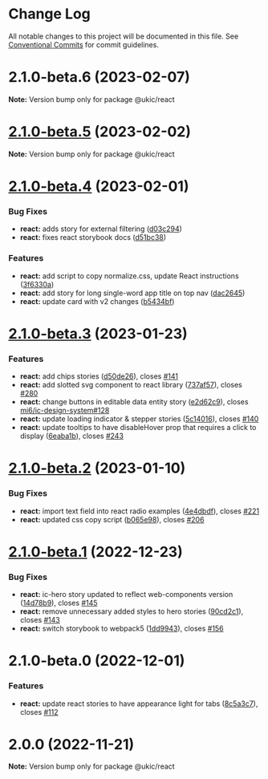 # Change Log

All notable changes to this project will be documented in this file.
See [Conventional Commits](https://conventionalcommits.org) for commit guidelines.

# 2.1.0-beta.6 (2023-02-07)

**Note:** Version bump only for package @ukic/react

# [2.1.0-beta.5](https://github.com/mi6/ic-ui-kit/compare/v2.1.0-beta.4...v2.1.0-beta.5) (2023-02-02)

**Note:** Version bump only for package @ukic/react

# [2.1.0-beta.4](https://github.com/mi6/ic-ui-kit/compare/v2.1.0-beta.3...v2.1.0-beta.4) (2023-02-01)

### Bug Fixes

- **react:** adds story for external filtering ([d03c294](https://github.com/mi6/ic-ui-kit/commit/d03c2946e00bfc8b518aefd4074a97085ec4a952))
- **react:** fixes react storybook docs ([d51bc38](https://github.com/mi6/ic-ui-kit/commit/d51bc3832e41d3720280de58b31b8822aefafba8))

### Features

- **react:** add script to copy normalize.css, update React instructions ([3f6330a](https://github.com/mi6/ic-ui-kit/commit/3f6330a925b1b4bca6e759737d902cde2dba9a82))
- **react:** add story for long single-word app title on top nav ([dac2645](https://github.com/mi6/ic-ui-kit/commit/dac2645ad29e209282fe2350ff0c6bdf49f878bf))
- **react:** update card with v2 changes ([b5434bf](https://github.com/mi6/ic-ui-kit/commit/b5434bf81d6cb6e48429e9827c17a10815e2fdbf))

# [2.1.0-beta.3](https://github.com/mi6/ic-ui-kit/compare/v2.1.0-beta.2...v2.1.0-beta.3) (2023-01-23)

### Features

- **react:** add chips stories ([d50de26](https://github.com/mi6/ic-ui-kit/commit/d50de26babc2306155226f7d0751b8526882b78c)), closes [#141](https://github.com/mi6/ic-ui-kit/issues/141)
- **react:** add slotted svg component to react library ([737af57](https://github.com/mi6/ic-ui-kit/commit/737af577633da55aec8edf18cf40f92234833c96)), closes [#280](https://github.com/mi6/ic-ui-kit/issues/280)
- **react:** change buttons in editable data entity story ([e2d62c9](https://github.com/mi6/ic-ui-kit/commit/e2d62c97ec21a39c6ed13592d4fc32cde2f559f1)), closes [mi6/ic-design-system#128](https://github.com/mi6/ic-design-system/issues/128)
- **react:** update loading indicator & stepper stories ([5c14016](https://github.com/mi6/ic-ui-kit/commit/5c14016dd7fe89b8e2a1936e0e20ffb35b9dedbe)), closes [#140](https://github.com/mi6/ic-ui-kit/issues/140)
- **react:** update tooltips to have disableHover prop that requires a click to display ([6eaba1b](https://github.com/mi6/ic-ui-kit/commit/6eaba1b6d7860c83f685a64eb38c9f6510e50133)), closes [#243](https://github.com/mi6/ic-ui-kit/issues/243)

# [2.1.0-beta.2](https://github.com/mi6/ic-ui-kit/compare/v2.1.0-beta.1...v2.1.0-beta.2) (2023-01-10)

### Bug Fixes

- **react:** import text field into react radio examples ([4e4dbdf](https://github.com/mi6/ic-ui-kit/commit/4e4dbdf2c3176ebee450c10035e6b0d73cd568fa)), closes [#221](https://github.com/mi6/ic-ui-kit/issues/221)
- **react:** updated css copy script ([b065e98](https://github.com/mi6/ic-ui-kit/commit/b065e989c1dd0dbaf8d90d5696970397bfbad7de)), closes [#206](https://github.com/mi6/ic-ui-kit/issues/206)

# [2.1.0-beta.1](https://github.com/mi6/ic-ui-kit/compare/v2.1.0-beta.0...v2.1.0-beta.1) (2022-12-23)

### Bug Fixes

- **react:** ic-hero story updated to reflect web-components version ([14d78b9](https://github.com/mi6/ic-ui-kit/commit/14d78b956017287d9909e06c2d252ab372d7a629)), closes [#145](https://github.com/mi6/ic-ui-kit/issues/145)
- **react:** remove unnecessary added styles to hero stories ([90cd2c1](https://github.com/mi6/ic-ui-kit/commit/90cd2c1d822059d18d4f6b540d0999d2e3169001)), closes [#143](https://github.com/mi6/ic-ui-kit/issues/143)
- **react:** switch storybook to webpack5 ([1dd9943](https://github.com/mi6/ic-ui-kit/commit/1dd994378d023cd3157f7ca043be3f02bafa2f29)), closes [#156](https://github.com/mi6/ic-ui-kit/issues/156)

# 2.1.0-beta.0 (2022-12-01)

### Features

- **react:** update react stories to have appearance light for tabs ([8c5a3c7](https://github.com/mi6/ic-ui-kit/commit/8c5a3c7042561d0c7bb4fb17f0e6114dfd33ef44)), closes [#112](https://github.com/mi6/ic-ui-kit/issues/112)

# 2.0.0 (2022-11-21)

**Note:** Version bump only for package @ukic/react
